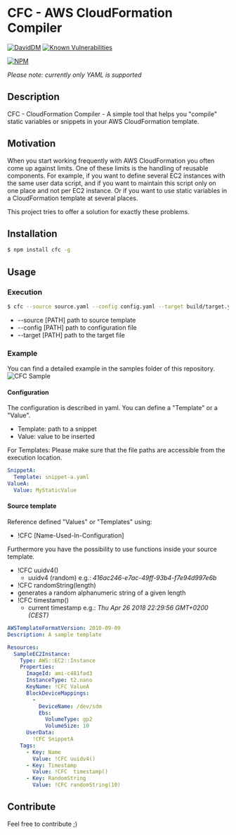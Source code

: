# CFC - AWS CloudFormation Compiler
[![DavidDM](https://david-dm.org/LukasMusebrink/cfc.svg)](https://david-dm.org/LukasMusebrink/cfc.svg)
[![Known Vulnerabilities](https://snyk.io/test/github/LukasMusebrink/cfc/badge.svg)](https://snyk.io/test/github/LukasMusebrink/cfc)

[![NPM](https://nodei.co/npm/cfc.png?compact=true)](https://nodei.co/npm/cfc/)

*Please note: currently only YAML is supported*
## Description
CFC - CloudFormation Compiler - A simple tool that helps you "compile" static variables or snippets in your AWS CloudFormation template.

## Motivation
When you start working frequently with AWS CloudFormation you often come up against limits. One of these limits is the handling of reusable components.  For example, if you want to define several EC2 instances with the same user data script, and if you want to maintain this script only on one place and not per EC2 instance. Or if you want to use static variables in a CloudFormation template at several places.

This project tries to offer a solution for exactly these problems.


## Installation
```sh
$ npm install cfc -g
```

## Usage
### Execution
```sh
$ cfc --source source.yaml --config config.yaml --target build/target.yaml
```
- --source [PATH] path to source template
- --config [PATH] path to configuration file
- --target [PATH] path to the target file

### Example
You can find a detailed example in the samples folder of this repository.
![CFC Sample](https://itonaut.com/wp-content/uploads/2018/04/cfc_sample_1.0.0.gif)

#### Configuration
The configuration is described in yaml. You can define a "Template" or a "Value".

- Template: path to a snippet
- Value: value to be inserted

For Templates: Please make sure that the file paths are accessible from the execution location.


```yaml
SnippetA:
  Template: snippet-a.yaml
ValueA:
  Value: MyStaticValue
```

#### Source template
Reference defined "Values" or "Templates" using:
- !CFC [Name-Used-In-Configuration]

Furthermore you have the possibility to use functions inside your source template.

- !CFC uuidv4()
  - uuidv4 (random) e.g.: *416ac246-e7ac-49ff-93b4-f7e94d997e6b*
- !CFC randomString(length)
 - generates a random alphanumeric string of a given length
- !CFC timestamp()
  - current timestamp e.g.: *Thu Apr 26 2018 22:29:56 GMT+0200 (CEST)*

```yaml
AWSTemplateFormatVersion: 2010-09-09
Description: A sample template

Resources:
  SampleEC2Instance:
    Type: AWS::EC2::Instance
    Properties:
      ImageId: ami-c481fad3
      InstanceType: t2.nano
      KeyName: !CFC ValueA
      BlockDeviceMappings:
        -
          DeviceName: /dev/sdm
          Ebs:
            VolumeType: gp2
            VolumeSize: 10
      UserData:
        !CFC SnippetA
    Tags:
      - Key: Name
        Value: !CFC uuidv4()
      - Key: Timestamp
        Value: !CFC  timestamp()
      - Key: RandomString
        Value: !CFC randomString(10)
```
## Contribute
Feel free to contribute ;)
